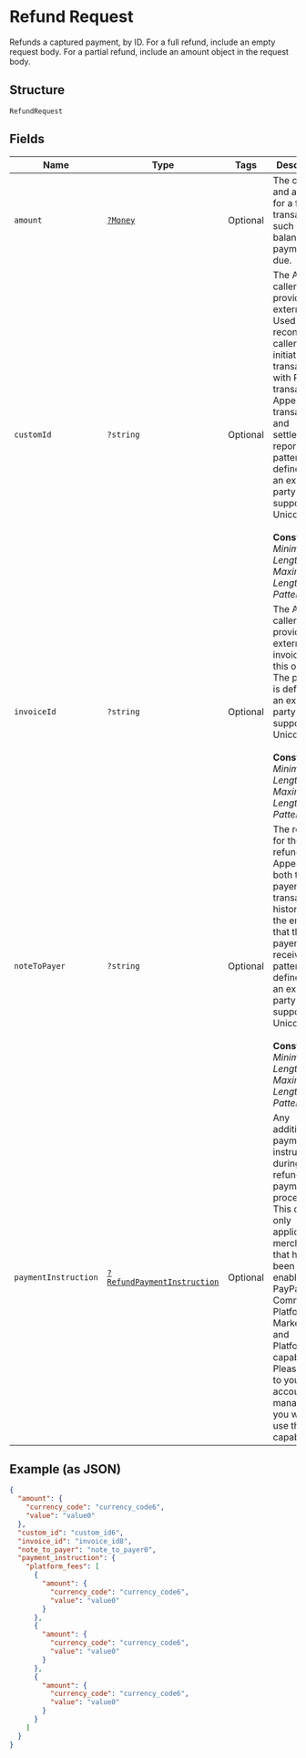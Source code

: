 
# Refund Request

Refunds a captured payment, by ID. For a full refund, include an empty request body. For a partial refund, include an amount object in the request body.

## Structure

`RefundRequest`

## Fields

| Name | Type | Tags | Description | Getter | Setter |
|  --- | --- | --- | --- | --- | --- |
| `amount` | [`?Money`](../../doc/models/money.md) | Optional | The currency and amount for a financial transaction, such as a balance or payment due. | getAmount(): ?Money | setAmount(?Money amount): void |
| `customId` | `?string` | Optional | The API caller-provided external ID. Used to reconcile API caller-initiated transactions with PayPal transactions. Appears in transaction and settlement reports. The pattern is defined by an external party and supports Unicode.<br><br>**Constraints**: *Minimum Length*: `1`, *Maximum Length*: `127`, *Pattern*: `^.*$` | getCustomId(): ?string | setCustomId(?string customId): void |
| `invoiceId` | `?string` | Optional | The API caller-provided external invoice ID for this order. The pattern is defined by an external party and supports Unicode.<br><br>**Constraints**: *Minimum Length*: `1`, *Maximum Length*: `127`, *Pattern*: `^.*$` | getInvoiceId(): ?string | setInvoiceId(?string invoiceId): void |
| `noteToPayer` | `?string` | Optional | The reason for the refund. Appears in both the payer's transaction history and the emails that the payer receives. The pattern is defined by an external party and supports Unicode.<br><br>**Constraints**: *Minimum Length*: `1`, *Maximum Length*: `255`, *Pattern*: `^.*$` | getNoteToPayer(): ?string | setNoteToPayer(?string noteToPayer): void |
| `paymentInstruction` | [`?RefundPaymentInstruction`](../../doc/models/refund-payment-instruction.md) | Optional | Any additional payments instructions during refund payment processing. This object is only applicable to merchants that have been enabled for PayPal Commerce Platform for Marketplaces and Platforms capability. Please speak to your account manager if you want to use this capability. | getPaymentInstruction(): ?RefundPaymentInstruction | setPaymentInstruction(?RefundPaymentInstruction paymentInstruction): void |

## Example (as JSON)

```json
{
  "amount": {
    "currency_code": "currency_code6",
    "value": "value0"
  },
  "custom_id": "custom_id6",
  "invoice_id": "invoice_id8",
  "note_to_payer": "note_to_payer0",
  "payment_instruction": {
    "platform_fees": [
      {
        "amount": {
          "currency_code": "currency_code6",
          "value": "value0"
        }
      },
      {
        "amount": {
          "currency_code": "currency_code6",
          "value": "value0"
        }
      },
      {
        "amount": {
          "currency_code": "currency_code6",
          "value": "value0"
        }
      }
    ]
  }
}
```

